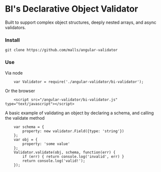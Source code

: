 BI's Declarative Object Validator
=================================

Built to support complex object structures, deeply nested arrays, and async validators.


### Install

```git clone https://github.com/malls/angular-validator```


### Use
Via node

```
	var Validator = require('./angular-validator/bi-validator');
```

Or the browser

```
	<script src="/angular-validator/bi-validator.js" type="text/javascript"></script>
```

A basic example of validating an object by declaring a schema, and calling the validate method

```
	var schema = {
		property: new validator.Field({type: 'string'})
	};
	var obj = {
		property: 'some value'
	};
	Validator.validate(obj, schema, function(err) {
		if (err) { return console.log('invalid', err) }
		return console.log('valid!');
	});
```
